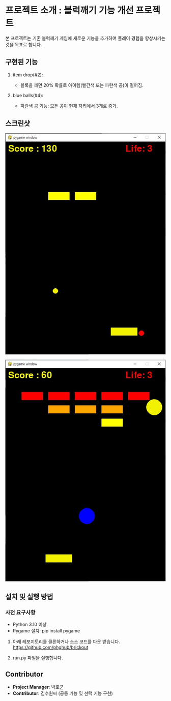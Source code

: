 # 프로젝트 소개 : 블럭깨기 기능 개선 프로젝트
본 프로젝트는 기존 블럭깨기 게임에 새로운 기능을 추가하여 플레이 경험을 향상시키는 것을 목표로 합니다.

## 구현된 기능
1. item drop(#2): 
   - 블록을 깨면 20% 확률로 아이템(빨간색 또는 파란색 공)이 떨어짐.

2. blue balls(#4):
   - 파란색 공 기능: 모든 공이 현재 자리에서 3개로 증가.

## 스크린샷
![기능 - 아이템 드롭](screenshots\itemdrop.JPG)

![기능 - 파란 공](screenshots\blueball.JPG)


## 설치 및 실행 방법
### 사전 요구사항
- Python 3.10 이상
- Pygame 설치:
  pip install pygame

1. 아래 레포지토리를 클론하거나 소스 코드를 다운 받습니다.
https://github.com/phghub/brickout

2. run.py 파일을 실행합니다.


## Contributor
- **Project Manager**: 박호군
- **Contributor**: 김수원씨 (공통 기능 및 선택 기능 구현)

